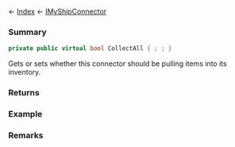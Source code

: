 ← [Index](Api-Index) ← [IMyShipConnector](Sandbox.ModAPI.Ingame.IMyShipConnector)

### Summary

```csharp
private public virtual bool CollectAll { ; ; }
```

Gets or sets whether this connector should be pulling items into its inventory.

### Returns

### Example

### Remarks

